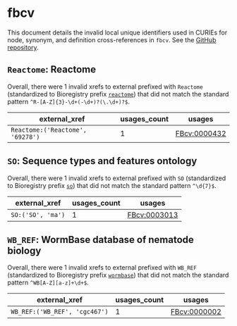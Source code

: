 # fbcv

This document details the invalid local unique identifiers used in CURIEs
for node, synonym, and definition cross-references in `fbcv`. See the [GitHub repository](https://github.com/FlyBase/flybase-controlled-vocabulary).


## `Reactome`: Reactome

Overall, there were 1 invalid
xrefs to external prefixed with `Reactome` (standardized to Bioregistry
prefix [`reactome`](https://bioregistry.io/reactome)) that
did not match the standard pattern `^R-[A-Z]{3}-\d+(-\d+)?(\.\d+)?$`.

| external_xref                    |   usages_count | usages                                              |
|----------------------------------|----------------|-----------------------------------------------------|
| `Reactome:('Reactome', '69278')` |              1 | [FBcv:0000432](https://bioregistry.io/FBcv:0000432) |

## `SO`: Sequence types and features ontology

Overall, there were 1 invalid
xrefs to external prefixed with `SO` (standardized to Bioregistry
prefix [`so`](https://bioregistry.io/so)) that
did not match the standard pattern `^\d{7}$`.

| external_xref     |   usages_count | usages                                              |
|-------------------|----------------|-----------------------------------------------------|
| `SO:('SO', 'ma')` |              1 | [FBcv:0003013](https://bioregistry.io/FBcv:0003013) |

## `WB_REF`: WormBase database of nematode biology

Overall, there were 1 invalid
xrefs to external prefixed with `WB_REF` (standardized to Bioregistry
prefix [`wormbase`](https://bioregistry.io/wormbase)) that
did not match the standard pattern `^WB[A-Z][a-z]+\d+$`.

| external_xref                 |   usages_count | usages                                              |
|-------------------------------|----------------|-----------------------------------------------------|
| `WB_REF:('WB_REF', 'cgc467')` |              1 | [FBcv:0000002](https://bioregistry.io/FBcv:0000002) |

